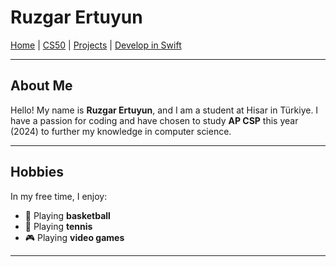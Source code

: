 # Ruzgar Ertuyun

[Home](https://ruzgarertuyun.github.io) | 
[CS50](https://ruzgarertuyun.github.io/CSP.html) | 
[Projects](https://ruzgarertuyun.github.io/Projects.html) | 
[Develop in Swift](https://ruzgarertuyun.github.io/Develop-in-Swift.html)

---

## About Me

Hello! My name is **Ruzgar Ertuyun**, and I am a student at Hisar in Türkiye. I have a passion for coding and have chosen to study **AP CSP** this year (2024) to further my knowledge in computer science.

---

## Hobbies

In my free time, I enjoy:
- 🏀 Playing **basketball**
- 🎾 Playing **tennis**
- 🎮 Playing **video games**

---


